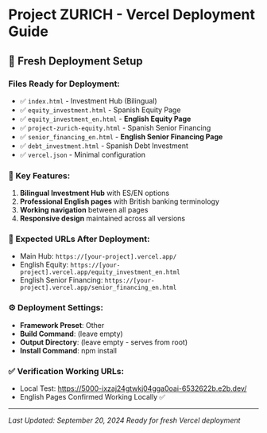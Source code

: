 # Project ZURICH - Vercel Deployment Guide

## 🚀 Fresh Deployment Setup

### Files Ready for Deployment:
- ✅ `index.html` - Investment Hub (Bilingual)
- ✅ `equity_investment.html` - Spanish Equity Page
- ✅ `equity_investment_en.html` - **English Equity Page**
- ✅ `project-zurich-equity.html` - Spanish Senior Financing
- ✅ `senior_financing_en.html` - **English Senior Financing Page**
- ✅ `debt_investment.html` - Spanish Debt Investment
- ✅ `vercel.json` - Minimal configuration

### 🎯 Key Features:
1. **Bilingual Investment Hub** with ES/EN options
2. **Professional English pages** with British banking terminology
3. **Working navigation** between all pages
4. **Responsive design** maintained across all versions

### 🔗 Expected URLs After Deployment:
- Main Hub: `https://[your-project].vercel.app/`
- English Equity: `https://[your-project].vercel.app/equity_investment_en.html`
- English Senior Financing: `https://[your-project].vercel.app/senior_financing_en.html`

### ⚙️ Deployment Settings:
- **Framework Preset**: Other
- **Build Command**: (leave empty)
- **Output Directory**: (leave empty - serves from root)
- **Install Command**: npm install

### ✅ Verification Working URLs:
- Local Test: https://5000-ixzaj24gtwkj04gga0oai-6532622b.e2b.dev/
- English Pages Confirmed Working Locally ✅

---
*Last Updated: September 20, 2024*
*Ready for fresh Vercel deployment*